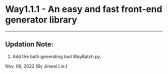 # Way1.1.1 - An easy and fast front-end generator library
***

## Updation Note: 

1. Add the bath generating tool WayBatch.py.


Nov, 06, 2022
(By Jinwei Lin:)
